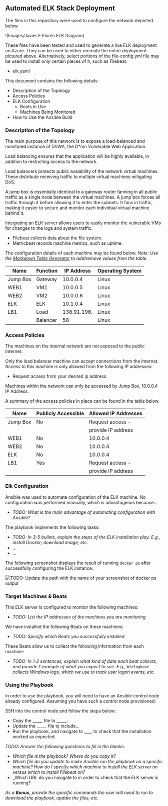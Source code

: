 ## Automated ELK Stack Deployment

The files in this repository were used to configure the network depicted below.

!(Images/Javier F Flores ELK Diagram)

These files have been tested and used to generate a live ELK deployment on Azure. They can be used to either recreate the entire deployment pictured above. Alternatively, select portions of the file-config.yml file may be used to install only certain pieces of it, such as Filebeat.

  - elk.yaml

This document contains the following details:
- Description of the Topology
- Access Policies
- ELK Configuration
  - Beats in Use
  - Machines Being Monitored
- How to Use the Ansible Build


### Description of the Topology

The main purpose of this network is to expose a load-balanced and monitored instance of DVWA, the D*mn Vulnerable Web Application.

Load balancing ensures that the application will be highly available, in addition to restricting access to the network.

Load balancers protects public avaiability of the network virtual machines. These distribute receiving traffic to multiple virtual machines mitigating DoS. 

 A jump box is essentially identical to a gateway router fanning in all public traffic as a single node between the virtual machines. A jump box forces all traffic through it before allowing it to enter the subnets. It fans in traffic, making it easier to secure and monitor each individual virtual machine behind it. 

Integrating an ELK server allows users to easily monitor the vulnerable VMs for changes to the logs and system traffic.
- Filebeat collects data about the file system.
- Metricbeat records machine metrics, such as uptime.

The configuration details of each machine may be found below.
_Note: Use the [Markdown Table Generator](http://www.tablesgenerator.com/markdown_tables) to add/remove values from the table_.

| Name     | Function | IP Address | Operating System |
|----------|----------|------------|------------------|
| Jump Box | Gateway  | 10.0.0.4   | Linux            |
| WEB1     | VM1      | 10.0.0.5   | Linux            |
| WEB2     | VM2      | 10.0.0.6   | Linux            |
| ELK      | ELK      | 10.1.0.4   | Linux            |
| LB1      | Load     | 138.91.196.| Linux            |
|          | Balancer | 58         | Linux            |


### Access Policies

The machines on the internal network are not exposed to the public Internet. 

Only the load balancer machine can accept connections from the Internet. Access to this machine is only allowed from the following IP addresses:
- Request access from your desired ip address.

Machines within the network can only be accessed by Jump Box, 10.0.0.4 IP Address.


A summary of the access policies in place can be found in the table below.

| Name     | Publicly Accessible | Allowed IP Addresses |
|----------|---------------------|----------------------|
| Jump Box | No                  | Request access -     |
|          |                     | provide IP address   |
| WEB1     | No                  | 10.0.0.4             |
| WEB2     | No                  | 10.0.0.4             |
| ELK      | No                  | 10.0.0.4             |
| LB1      | Yes                 | Request access -     |
|          |                     | provide IP address   |

### Elk Configuration

Ansible was used to automate configuration of the ELK machine. No configuration was performed manually, which is advantageous because...
- _TODO: What is the main advantage of automating configuration with Ansible?_

The playbook implements the following tasks:
- _TODO: In 3-5 bullets, explain the steps of the ELK installation play. E.g., install Docker; download image; etc._
- ...
- ...

The following screenshot displays the result of running `docker ps` after successfully configuring the ELK instance.

![TODO: Update the path with the name of your screenshot of docker ps output](Images/docker_ps_output.png)

### Target Machines & Beats
This ELK server is configured to monitor the following machines:
- _TODO: List the IP addresses of the machines you are monitoring_

We have installed the following Beats on these machines:
- _TODO: Specify which Beats you successfully installed_

These Beats allow us to collect the following information from each machine:
- _TODO: In 1-2 sentences, explain what kind of data each beat collects, and provide 1 example of what you expect to see. E.g., `Winlogbeat` collects Windows logs, which we use to track user logon events, etc._

### Using the Playbook
In order to use the playbook, you will need to have an Ansible control node already configured. Assuming you have such a control node provisioned: 

SSH into the control node and follow the steps below:
- Copy the _____ file to _____.
- Update the _____ file to include...
- Run the playbook, and navigate to ____ to check that the installation worked as expected.

_TODO: Answer the following questions to fill in the blanks:_
- _Which file is the playbook? Where do you copy it?_
- _Which file do you update to make Ansible run the playbook on a specific machine? How do I specify which machine to install the ELK server on versus which to install Filebeat on?_
- _Which URL do you navigate to in order to check that the ELK server is running?

_As a **Bonus**, provide the specific commands the user will need to run to download the playbook, update the files, etc._